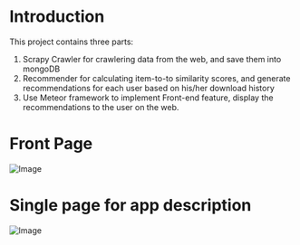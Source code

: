 # Introduction
This project contains three parts:

1. Scrapy Crawler for crawlering data from the web, and save them into mongoDB
2. Recommender for calculating item-to-to similarity scores, and generate recommendations for each user based on his/her  download history
3. Use Meteor framework to implement Front-end feature, display the recommendations to the user on the web.

# Front Page
![Image](https://github.com/brucexiejiaming/App_store/blob/master/appStore_main_page.png?raw=true)

# Single page for app description
![Image](https://github.com/brucexiejiaming/App_store/blob/master/app_description_page.png?raw=true)
